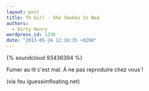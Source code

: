 ```yaml
---
layout: post
title: TV Girl - She Smokes In Bed
authors:
  - Dirty Henry
wordpress_id: 1236
date: "2013-05-24 12:18:35 +0200"
---
```


{% soundcloud 93436394 %}

Fumer au lit c'est mal. À ne pas reproduire chez vous !

(via feu iguessimfloating.net)
